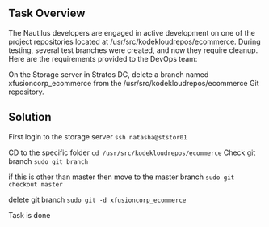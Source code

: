## Task Overview
The Nautilus developers are engaged in active development on one of the project repositories located at /usr/src/kodekloudrepos/ecommerce. During testing, several test branches were created, and now they require cleanup. Here are the requirements provided to the DevOps team:



On the Storage server in Stratos DC, delete a branch named xfusioncorp_ecommerce from the /usr/src/kodekloudrepos/ecommerce Git repository.

## Solution
First login to the storage server
 ``ssh natasha@ststor01 ``

CD to the specific folder 
``cd /usr/src/kodekloudrepos/ecommerce``
Check git branch
``sudo git branch``

if this is other than master then move to the master branch
``sudo git checkout master``

delete git branch
```sudo git -d xfusioncorp_ecommerce ```

Task is done
